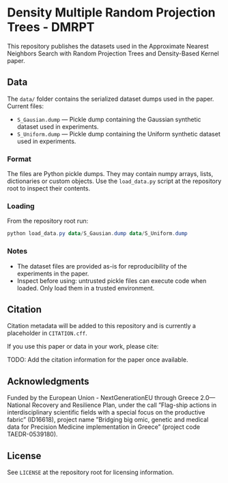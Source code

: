 #  Density Multiple Random Projection Trees - DMRPT

This repository publishes the datasets used in the Approximate Nearest Neighbors Search with Random Projection Trees and Density-Based Kernel paper.

## Data

The `data/` folder contains the serialized dataset dumps used in the paper. Current files:

- `S_Gausian.dump` — Pickle dump containing the Gaussian synthetic dataset used in experiments.
- `S_Uniform.dump` — Pickle dump containing the Uniform synthetic dataset used in experiments.

### Format

The files are Python pickle dumps. They may contain numpy arrays, lists, dictionaries or custom objects. Use the `load_data.py` script at the repository root to inspect their contents.

### Loading

From the repository root run:

```powershell
python load_data.py data/S_Gausian.dump data/S_Uniform.dump
```

### Notes

- The dataset files are provided as-is for reproducibility of the experiments in the paper.
- Inspect before using: untrusted pickle files can execute code when loaded. Only load them in a trusted environment.

## Citation

Citation metadata will be added to this repository and is currently a placeholder in `CITATION.cff`.

If you use this paper or data in your work, please cite:

TODO: Add the citation information for the paper once available.

## Acknowledgments

Funded by the European Union - NextGenerationEU through Greece 2.0—National Recovery and Resilience Plan, under the call ”Flag-ship actions in interdisciplinary scientific fields with a special focus on the productive fabric” (ID16618), project name ”Bridging big omic, genetic and medical data for Precision Medicine implementation in Greece” (project code TAEDR-0539180).

## License

See `LICENSE` at the repository root for licensing information.
